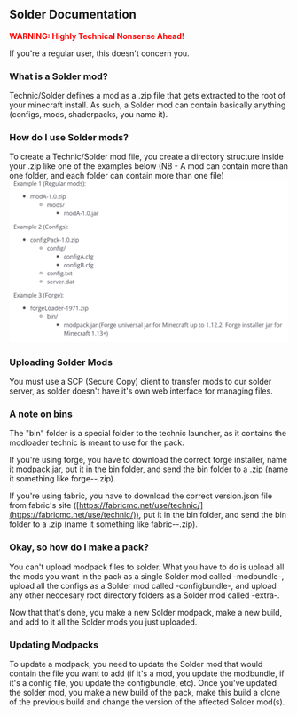 ## Solder Documentation

<span style="color:red">**WARNING: Highly Technical Nonsense Ahead!**</span>

If you're a regular user, this doesn't concern you.

### What is a Solder mod?

Technic/Solder defines a mod as a .zip file that gets extracted to the root of your minecraft install. 
As such, a Solder mod can contain basically anything (configs, mods, shaderpacks, you name it).

### How do I use Solder mods?

To create a Technic/Solder mod file, you create a directory structure inside your .zip like one of the examples below (NB - A mod can contain more than one folder, and each folder can contain more than one file)
![Mod Package Structure](/assets/technic-mod-package-structure.png)

### Uploading Solder Mods

You must use a SCP (Secure Copy) client to transfer mods to our solder server, as solder doesn't have it's own web interface for managing files.

### A note on bins

The "bin" folder is a special folder to the technic launcher, as it contains the modloader technic is meant to use for the pack. 

If you're using forge, you have to download the correct forge installer, name it modpack.jar, put it in the bin folder, and send the bin folder to a .zip (name it something like forge-<mc version no dots>-<forge version with dots>.zip).

If you're using fabric, you have to download the correct version.json file from fabric's site ([https://fabricmc.net/use/technic/](https://fabricmc.net/use/technic/)), put it in the bin folder, and send the bin folder to a .zip (name it something like fabric-<mc version no dots>-<fabric version with dots>.zip).
  
### Okay, so how do I make a pack?

You can't upload modpack files to solder. What you have to do is upload all the mods you want in the pack as a single Solder mod called <modpack name>-modbundle-<modpack version>, 
upload all the configs as a Solder mod called <modpack name>-configbundle-<modpack version>, 
and upload any other neccesary root directory folders as a Solder mod called <modpack name>-extra-<modpack version>.

Now that that's done, you make a new Solder modpack, make a new build, and add to it all the Solder mods you just uploaded.

### Updating Modpacks

To update a modpack, you need to update the Solder mod that would contain the file you want to add (if it's a mod, you update the modbundle, if it's a config file, you update the configbundle, etc).
Once you've updated the solder mod, you make a new build of the pack, make this build a clone of the previous build and change the version of the affected Solder mod(s).
